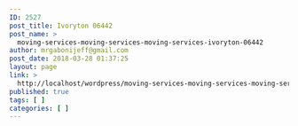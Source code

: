 ```yaml
---
ID: 2527
post_title: Ivoryton 06442
post_name: >
  moving-services-moving-services-moving-services-ivoryton-06442
author: mrgabonijeff@gmail.com
post_date: 2018-03-28 01:37:25
layout: page
link: >
  http://localhost/wordpress/moving-services-moving-services-moving-services-ivoryton-06442/
published: true
tags: [ ]
categories: [ ]
---
```

